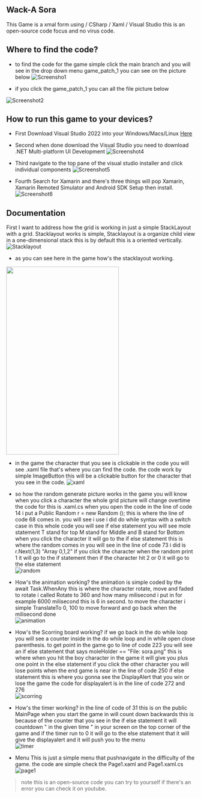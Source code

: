 ## Wack-A Sora 
This Game is a xmal form using / CSharp / Xaml / Visual Studio this is an open-source code focus and no virus code.

## Where to find the code?

- to find the code for the game simple click the main branch and you will see in the drop down menu game_patch_1 you can see on the picture below
![Screensho1](https://github.com/ctosagme/my_picture/blob/main/Screenshot%202023-03-19%20164626.png)

- if you click the game_patch_1 you can all the file picture below

![Screenshot2](https://github.com/ctosagme/my_picture/blob/main/Screenshot%202023-03-19%20164836.png)

## How to run this game to your devices?
- First Download Visual Studio 2022 into your Windows/Macs/Linux [Here](https://visualstudio.microsoft.com/)
- Second when done download the Visual Studio you need to download .NET Multi-platform UI Development
![Screenshot4](https://github.com/ctosagme/my_picture/blob/main/installer.png)

- Third navigate to the top pane of the visual studio installer and click individual components
![Screenshot5](https://github.com/ctosagme/my_picture/blob/main/navigation.png)

- Fourth Search for Xamarin and there's three things will pop Xamarin, Xamarin Remoted Simulator and Android SDK Setup then install.
![Screenshot6](https://github.com/ctosagme/my_picture/blob/main/download_xamarin.png)

## Documentation

First I want to address how the grid is working in just a simple StackLayout with a grid. Stacklayout works is simple, Stacklayout is a organize child view in a one-dimensional stack this is by default this is a oriented vertically.
![Stacklayout](https://learn.microsoft.com/en-us/xamarin/xamarin-forms/user-interface/layouts/stacklayout-images/layouts-large.png#lightbox)

- as you can see here in the game how's the stacklayout working.<br>
<img src="https://scontent.fmnl9-4.fna.fbcdn.net/v/t1.15752-9/336538244_620001529946473_8830619957560444391_n.jpg?_nc_cat=108&ccb=1-7&_nc_sid=ae9488&_nc_eui2=AeE-fLOeyiP6L0LzgGhTy7m8mwfluyOBP3-bB-W7I4E_fwGICIrhgJKvvbOidu-tnTSyfGVmA6_QVcol4Hu-d-rs&_nc_ohc=y2-hVKBEEyQAX_2vu9g&_nc_ht=scontent.fmnl9-4.fna&oh=03_AdSILiwYBU1JHEtSjTWYVqTwsh7IlrjzPF4oalLlrnBHjg&oe=643E5AA6" width="300" height="500"/>

- in the game the character that you see is clickable in the code you  will see .xaml file that's where you can find the code. the code work by simple ImageButton this will be a clickable button for the character that you see in the code.
![xaml](https://github.com/ctosagme/my_picture/blob/main/mainpage.png)
- so how the random generate picture works in the game you will know when you click a character the whole grid picture will change overtime the code for this is .xaml.cs
when you open the code in the line of code 14 i put a Public Random r = new Random (); this is where the line of code 68 comes in. you will see i use i did do while syntax with a switch case in this whole code you will see if else statement you will see mole statement T stand for top M stand for Middle and B stand for Bottom when you click the character it will go to the if else statement this is where the random comes in you will see in the line of code 73 i did is r.Next(1,3) "Array 0,1,2" if you click the character when the random print 1 it will go to the if statement then if the character hit 2 or 0 it will go to the else statement <br>
![random](https://github.com/ctosagme/my_picture/blob/main/random.png)

- How's the animation working? the animation is simple coded by the await Task.WhenAny<bool>
this is where  the character rotate, move and faded to rotate i called Rotate to 360 and how many milisecond i put in for example 6000 milisecond this is 6 in second. to move the character i simple TranslateTo 0, 100 to move forward and go back when the milisecond done<br>
![animation](https://github.com/ctosagme/my_picture/blob/main/animation.png)

- How's the Scorring board working? if we go back in the do while loop you will see a counter inside in the do while loop and in while open close parenthesis. to get point in the game go to line of code 223  you will see an if else statement  that says moleHolder == "File: sora.png" this is where when you hit the boy character in the game it will give you plus one point in the else statement if you click the other character you will lose points when the end game is near in the line of code 250 if else statement this is where you gonna see the DisplayAlert  that you win or lose the game the code for displayalert is in the line of code 272 and 276<br>
![scorring](https://github.com/ctosagme/my_picture/blob/main/Scorring.png)
- How's the timer working? in the line of code of 31 
this is on the public MainPage when you start the game in will count down backwards this is because of the counter that you see in the if else statement it will countdown " in the given time " in your screen on the top corner of the game and if the timer run to 0 it will go to the else statement that it will give the displayalert and it will push you to the menu <br>
![timer](https://github.com/ctosagme/my_picture/blob/main/timer.png)
- Menu
This is just a simple menu that pushnavigate in the difficulty of the game. the code are simple check the Page1.xaml and Page1.xaml.cs
![page1](https://github.com/ctosagme/my_picture/blob/main/page1.png)

> note this is an open-source code you can try to yourself if there's an error you can check it on youtube.

